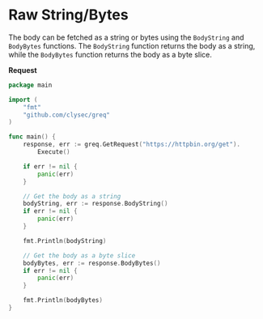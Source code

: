 # Raw String/Bytes
The body can be fetched as a string or bytes using the `BodyString` and `BodyBytes` functions. The `BodyString` function returns the body as a string, while the `BodyBytes` function returns the body as a byte slice.

**Request**

```go
package main

import (
    "fmt"
    "github.com/clysec/greq"
)

func main() {
    response, err := greq.GetRequest("https://httpbin.org/get").
        Execute()

    if err != nil {
        panic(err)
    }

    // Get the body as a string
    bodyString, err := response.BodyString()
    if err != nil {
        panic(err)
    }

    fmt.Println(bodyString)

    // Get the body as a byte slice
    bodyBytes, err := response.BodyBytes()
    if err != nil {
        panic(err)
    }

    fmt.Println(bodyBytes)
}
```